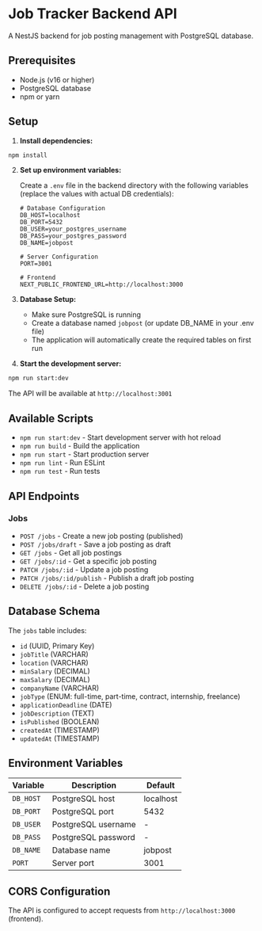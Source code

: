 # Job Tracker Backend API

A NestJS backend for job posting management with PostgreSQL database.

## Prerequisites

- Node.js (v16 or higher)
- PostgreSQL database
- npm or yarn

## Setup

1. **Install dependencies:**

```bash
npm install
```

2. **Set up environment variables:**

   Create a `.env` file in the backend directory with the following variables (replace the values with actual DB credentials):

   ```env
   # Database Configuration
   DB_HOST=localhost
   DB_PORT=5432
   DB_USER=your_postgres_username
   DB_PASS=your_postgres_password
   DB_NAME=jobpost

   # Server Configuration
   PORT=3001

   # Frontend
   NEXT_PUBLIC_FRONTEND_URL=http://localhost:3000
   ```

3. **Database Setup:**
   - Make sure PostgreSQL is running
   - Create a database named `jobpost` (or update DB_NAME in your .env file)
   - The application will automatically create the required tables on first run

4. **Start the development server:**

```bash
npm run start:dev
```

The API will be available at `http://localhost:3001`

## Available Scripts

- `npm run start:dev` - Start development server with hot reload
- `npm run build` - Build the application
- `npm run start` - Start production server
- `npm run lint` - Run ESLint
- `npm run test` - Run tests

## API Endpoints

### Jobs

- `POST /jobs` - Create a new job posting (published)
- `POST /jobs/draft` - Save a job posting as draft
- `GET /jobs` - Get all job postings
- `GET /jobs/:id` - Get a specific job posting
- `PATCH /jobs/:id` - Update a job posting
- `PATCH /jobs/:id/publish` - Publish a draft job posting
- `DELETE /jobs/:id` - Delete a job posting

## Database Schema

The `jobs` table includes:

- `id` (UUID, Primary Key)
- `jobTitle` (VARCHAR)
- `location` (VARCHAR)
- `minSalary` (DECIMAL)
- `maxSalary` (DECIMAL)
- `companyName` (VARCHAR)
- `jobType` (ENUM: full-time, part-time, contract, internship, freelance)
- `applicationDeadline` (DATE)
- `jobDescription` (TEXT)
- `isPublished` (BOOLEAN)
- `createdAt` (TIMESTAMP)
- `updatedAt` (TIMESTAMP)

## Environment Variables

| Variable  | Description         | Default   |
| --------- | ------------------- | --------- |
| `DB_HOST` | PostgreSQL host     | localhost |
| `DB_PORT` | PostgreSQL port     | 5432      |
| `DB_USER` | PostgreSQL username | -         |
| `DB_PASS` | PostgreSQL password | -         |
| `DB_NAME` | Database name       | jobpost   |
| `PORT`    | Server port         | 3001      |

## CORS Configuration

The API is configured to accept requests from `http://localhost:3000` (frontend).
